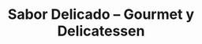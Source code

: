 ---
title: "Sabor Delicado – Gourmet y Delicatessen"
url: /villastar-teruel/sabor-delicado-gourmet-y-delicatessen/
shop: comodidad
---